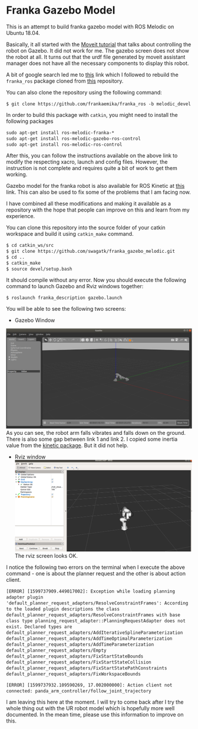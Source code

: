 # Franka Gazebo Model
This is an attempt to build franka gazebo model with ROS Melodic on
Ubuntu 18.04. 

Basically, it all started with the [Moveit
tutorial](https://ros-planning.github.io/moveit_tutorials/doc/setup_assistant/setup_assistant_tutorial.html)
that talks about controlling the robot on Gazebo. It did not work for
me. The gazebo screen does not show the robot at all. It turns out
that the urdf file generated by moveit assistant manager does not have
all the necessary components to display this robot. 

A bit of google search led me to [this](https://erdalpekel.de/?p=55)
link which I followed to rebuild the `franka_ros` package cloned
from
[this](https://github.com/frankaemika/franka_ros/tree/melodic-devel)
repository.

You can also clone the repository using the following command:

```
$ git clone https://github.com/frankaemika/franka_ros -b melodic_devel
```
In order to build this package with `catkin`, you might need to
install the following packages

```
sudo apt-get install ros-melodic-franka-*
sudo apt-get install ros-melodic-gazebo-ros-control
sudo apt-get install ros-melodic-ros-control
```

After this, you can follow the instructions available on the above
link to modify the respecting xacro, launch and config files. However,
     the instruction is not complete and requires quite a bit of work
     to get them working.

Gazebo model for the franka robot is also available for ROS Kinetic at
[this](https://github.com/mkrizmancic/franka_gazebo) link.  This can
also be used to fix some of the problems that I am facing now. 

I have combined all these modifications and making it available as a
repository with the hope that people can improve on this and learn
from my experience. 

You can clone this repository into the source folder of your catkin
workspace and build it using `catkin_make` command. 

```
$ cd catkin_ws/src
$ git clone https://github.com/swagatk/franka_gazebo_melodic.git
$ cd ..
$ catkin_make
$ source devel/setup.bash
```
It should compile without any error.
Now you should execute the following command to launch Gazebo and Rviz
windows together:

```
$ roslaunch franka_description gazebo.launch
```
You will be able to see the following two screens:

* Gazebo Window

![Gazebo Screenshot](./image/gazebo_screen.png)
As you can see, the robot arm falls vibrates and falls down on the
ground. There is also some gap between link 1 and link 2. I copied
some inertia value from the [kinetic package](https://github.com/mkrizmancic/franka_gazebo/blob/master/robots/panda_arm.xacro). But it did not help. 
 
 * Rviz window ![Rviz Screenshot](./image/rviz_screen.png) The rviz
 screen looks OK. 

I notice the following two errors on the terminal when I execute the
above command - one is about the planner request and the other is
about action client. 

```
[ERROR] [1599737909.449017002]: Exception while loading planning adapter plugin 'default_planner_request_adapters/ResolveConstraintFrames': According to the loaded plugin descriptions the class default_planner_request_adapters/ResolveConstraintFrames with base class type planning_request_adapter::PlanningRequestAdapter does not exist. Declared types are  default_planner_request_adapters/AddIterativeSplineParameterization default_planner_request_adapters/AddTimeOptimalParameterization default_planner_request_adapters/AddTimeParameterization default_planner_request_adapters/Empty default_planner_request_adapters/FixStartStateBounds default_planner_request_adapters/FixStartStateCollision default_planner_request_adapters/FixStartStatePathConstraints default_planner_request_adapters/FixWorkspaceBounds
```
```
[ERROR] [1599737932.109590269, 17.002000000]: Action client not connected: panda_arm_controller/follow_joint_trajectory
```

I am leaving this here at the moment. I will try to come back after I
try the whole thing out with the UR robot model which is hopefully
more well documented. In the mean time, please use this information to
improve on this.




